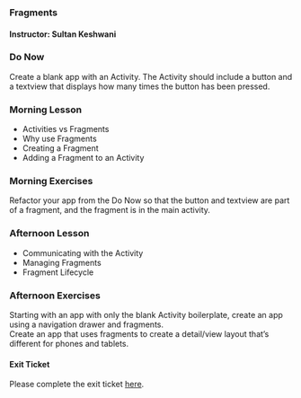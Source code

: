 ### Fragments
#### Instructor: Sultan Keshwani

### Do Now  

Create a blank app with an Activity. The Activity should include a button and a textview that displays how many times the button has been pressed.  

### Morning Lesson  

* Activities vs Fragments  
* Why use Fragments  
* Creating a Fragment  
* Adding a Fragment to an Activity  

### Morning Exercises  

Refactor your app from the Do Now so that the button and textview are part of a fragment, and the fragment is in the main activity.  


### Afternoon Lesson  

* Communicating with the Activity  
* Managing Fragments  
* Fragment Lifecycle  


### Afternoon Exercises  

Starting with an app with only the blank Activity boilerplate, create an app using a navigation drawer and fragments.    
Create an app that uses fragments to create a detail/view layout that’s different for phones and tablets. 


#### Exit Ticket  
Please complete the exit ticket [here](https://docs.google.com/a/c4q.nyc/forms/d/1uS1s83VVxnKKjLa5iylvGnQIu3KcCb1flk1dxE5MCuQ/viewform).  
